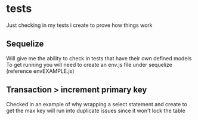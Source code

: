 # tests
Just checking in my tests i create to prove how things work

## Sequelize
Will give me the ability to check in tests that have their own defined models
To get running you will need to create an env.js file under sequelize (reference envEXAMPLE.js)

## Transaction > increment primary key
Checked in an example of why wrapping a select statement and create to get the max key will run into duplicate issues since it won't lock the table

